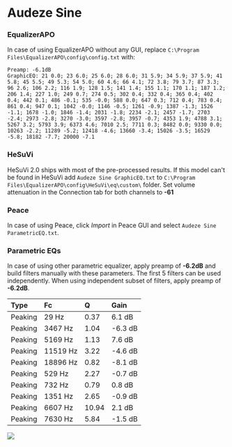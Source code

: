 # Audeze Sine

### EqualizerAPO
In case of using EqualizerAPO without any GUI, replace `C:\Program Files\EqualizerAPO\config\config.txt`
with:
```
Preamp: -6.1dB
GraphicEQ: 21 0.0; 23 6.0; 25 6.0; 28 6.0; 31 5.9; 34 5.9; 37 5.9; 41 5.8; 45 5.5; 49 5.3; 54 5.0; 60 4.6; 66 4.1; 72 3.8; 79 3.7; 87 3.3; 96 2.6; 106 2.2; 116 1.9; 128 1.5; 141 1.4; 155 1.1; 170 1.1; 187 1.2; 206 1.4; 227 1.0; 249 0.7; 274 0.5; 302 0.4; 332 0.4; 365 0.4; 402 0.4; 442 0.1; 486 -0.1; 535 -0.0; 588 0.0; 647 0.3; 712 0.4; 783 0.4; 861 0.4; 947 0.1; 1042 -0.0; 1146 -0.5; 1261 -0.9; 1387 -1.3; 1526 -1.1; 1678 -1.0; 1846 -1.4; 2031 -1.8; 2234 -2.1; 2457 -1.7; 2703 -2.4; 2973 -2.8; 3270 -3.0; 3597 -2.8; 3957 -0.7; 4353 1.9; 4788 3.1; 5267 3.2; 5793 3.9; 6373 4.6; 7010 2.5; 7711 0.3; 8482 0.0; 9330 0.0; 10263 -2.2; 11289 -5.2; 12418 -4.6; 13660 -3.4; 15026 -3.5; 16529 -5.8; 18182 -7.7; 20000 -7.1
```

### HeSuVi
HeSuVi 2.0 ships with most of the pre-processed results. If this model can't be found in HeSuVi add
`Audeze Sine GraphicEQ.txt` to `C:\Program Files\EqualizerAPO\config\HeSuVi\eq\custom\` folder.
Set volume attenuation in the Connection tab for both channels to **-61**

### Peace
In case of using Peace, click *Import* in Peace GUI and select `Audeze Sine ParametricEQ.txt`.

### Parametric EQs
In case of using other parametric equalizer, apply preamp of **-6.2dB** and build filters manually
with these parameters. The first 5 filters can be used independently.
When using independent subset of filters, apply preamp of **-6.2dB**.

| Type    | Fc       |     Q | Gain    |
|:--------|:---------|:------|:--------|
| Peaking | 29 Hz    |  0.37 | 6.1 dB  |
| Peaking | 3467 Hz  |  1.04 | -6.3 dB |
| Peaking | 5169 Hz  |  1.13 | 7.6 dB  |
| Peaking | 11519 Hz |  3.22 | -4.6 dB |
| Peaking | 18896 Hz |  0.82 | -8.1 dB |
| Peaking | 529 Hz   |  2.27 | -0.7 dB |
| Peaking | 732 Hz   |  0.79 | 0.8 dB  |
| Peaking | 1351 Hz  |  2.65 | -0.9 dB |
| Peaking | 6607 Hz  | 10.94 | 2.1 dB  |
| Peaking | 7630 Hz  |  5.84 | -1.5 dB |

![](https://raw.githubusercontent.com/jaakkopasanen/AutoEq/master/results/oratory1990/usound/Audeze%20Sine/Audeze%20Sine.png)